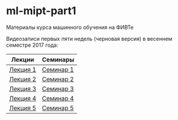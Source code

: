 # ml-mipt-part1
Материалы курса машинного обучения на ФИВТе

Видеозаписи первых пяти недель (черновая версия) в весеннем семестре 2017 года:

| Лекции | Семинары |
| --- | --- |
| [Лекция 1](http://stuff.lectoriy.mipt.ru/kantor/170207.01.01.mp4) | [Семинар 1](http://stuff.lectoriy.mipt.ru/kantor/170207.01.02.mp4) |
| [Лекция 2](http://stuff.lectoriy.mipt.ru/kantor/170214.01.01.mp4) | [Семинар 2](http://stuff.lectoriy.mipt.ru/kantor/170214.01.02.mp4) |
| [Лекция 3](http://stuff.lectoriy.mipt.ru/kantor/170221.01.01.mp4) | [Семинар 3](http://stuff.lectoriy.mipt.ru/kantor/170221.01.02.mp4) |
| [Лекция 4](http://stuff.lectoriy.mipt.ru/kantor/170228.02.01.mp4) | [Семинар 4](http://stuff.lectoriy.mipt.ru/kantor/170228.02.02.mp4) |
| [Лекция 5](http://stuff.lectoriy.mipt.ru/kantor/170307.02.01.mp4) | [Семинар 5](http://stuff.lectoriy.mipt.ru/kantor/170307.02.02.mp4) |
